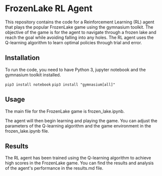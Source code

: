 # FrozenLake RL Agent

This repository contains the code for a Reinforcement Learning (RL) agent that plays the popular FrozenLake game using the gymnasium toolkit. The objective of the game is for the agent to navigate through a frozen lake and reach the goal while avoiding falling into any holes. The RL agent uses the Q-learning algorithm to learn optimal policies through trial and error.

## Installation

To run the code, you need to have Python 3, jupyter notebook and the gymnasium toolkit installed.

`pip3 install notebook`
`pip3 install "gymnasium[all]"`

## Usage

The main file for the FrozenLake game is frozen_lake.ipynb.

The agent will then begin learning and playing the game. You can adjust the parameters of the Q-learning algorithm and the game environment in the frozen_lake.ipynb file.

## Results

The RL agent has been trained using the Q-learning algorithm to achieve high scores in the FrozenLake game. You can find the results and analysis of the agent's performance in the results.md file.
